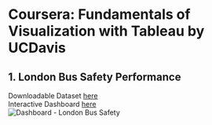 # Coursera: Fundamentals of Visualization with Tableau by UCDavis

## 1. London Bus Safety Performance
Downloadable Dataset [here](https://data.world/makeovermonday/2018w51) <br>
Interactive Dashboard [here](https://public.tableau.com/views/DataVisualizationwithTableau_17217589360170/Dashboard1?:language=en-GB&:sid=&:redirect=auth&:display_count=n&:origin=viz_share_link) <br>
![Dashboard - London Bus Safety](https://github.com/user-attachments/assets/6797c2db-5349-40d3-99ab-a5be8902132c)

